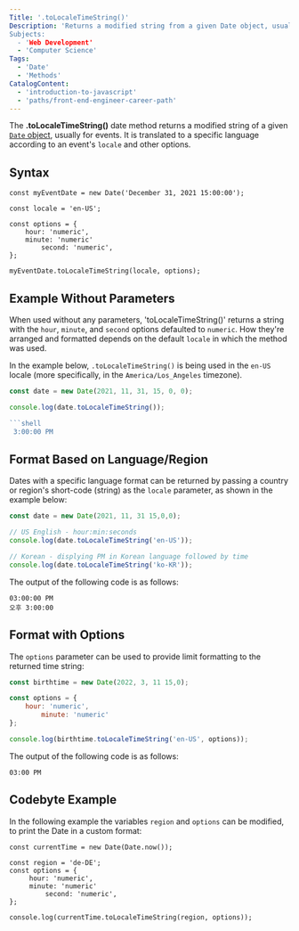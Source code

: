 ```yaml
---
Title: '.toLocaleTimeString()'
Description: 'Returns a modified string from a given Date object, usually for events. 
Subjects:
  - 'Web Development'
  - 'Computer Science'
Tags:
  - 'Date'
  - 'Methods'
CatalogContent:
  - 'introduction-to-javascript'
  - 'paths/front-end-engineer-career-path'
---
```


The **.toLocaleTimeString()** date method returns a modified string of a given [`Date` object](https://www.codecademy.com/resources/docs/javascript/dates), usually for events. It is translated to a specific language according to an event's `locale` and other options.

## Syntax

```pseudo
const myEventDate = new Date('December 31, 2021 15:00:00');

const locale = 'en-US';

const options = {
	hour: 'numeric',
	minute: 'numeric'
    	second: 'numeric',
};

myEventDate.toLocaleTimeString(locale, options);
```

## Example Without Parameters

When used without any parameters, 'toLocaleTimeString()' returns a string with the `hour`, `minute`, and `second` options defaulted to `numeric`. How they're arranged and formatted depends on the default `locale` in which the method was used.

In the example below, `.toLocaleTimeString()` is being used in the `en-US` locale (more specifically, in the `America/Los_Angeles` timezone).

```js
const date = new Date(2021, 11, 31, 15, 0, 0);

console.log(date.toLocaleTimeString());

```shell
 3:00:00 PM
```

## Format Based on Language/Region

Dates with a specific language format can be returned by passing a country or region's short-code (string) as the `locale` parameter, as shown in the example below:

```js
const date = new Date(2021, 11, 31 15,0,0);

// US English - hour:min:seconds
console.log(date.toLocaleTimeString('en-US'));

// Korean - displying PM in Korean language followed by time
console.log(date.toLocaleTimeString('ko-KR'));
```

The output of the following code is as follows:

```shell
03:00:00 PM
오후 3:00:00
```

## Format with Options

The `options` parameter can be used to provide limit formatting to the returned time string:

```js
const birthtime = new Date(2022, 3, 11 15,0);

const options = {
	hour: 'numeric',
        minute: 'numeric'
};

console.log(birthtime.toLocaleTimeString('en-US', options));
```

The output of the following code is as follows:

```shell
03:00 PM
```

## Codebyte Example

In the following example the variables `region` and `options` can be modified, to print the Date in a custom format:

```codebyte/javascript
const currentTime = new Date(Date.now());

const region = 'de-DE';
const options = {
 	 hour: 'numeric',
	 minute: 'numeric'
    	 second: 'numeric',
};

console.log(currentTime.toLocaleTimeString(region, options));
```
